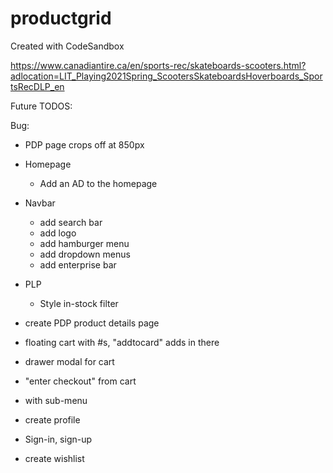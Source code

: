 # productgrid

Created with CodeSandbox

https://www.canadiantire.ca/en/sports-rec/skateboards-scooters.html?adlocation=LIT_Playing2021Spring_ScootersSkateboardsHoverboards_SportsRecDLP_en

Future TODOS:

Bug:

- PDP page crops off at 850px

- Homepage
  - Add an AD to the homepage
- Navbar
  - add search bar
  - add logo
  - add hamburger menu
  - add dropdown menus
  - add enterprise bar
- PLP
  - Style in-stock filter
- create PDP product details page
- floating cart with #s, "addtocard" adds in there
- drawer modal for cart
- "enter checkout" from cart

- with sub-menu
- create profile
- Sign-in, sign-up
- create wishlist
